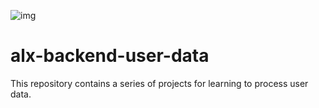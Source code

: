 ![img](https://assets.imaginablefutures.com/media/images/ALX_Logo.max-200x150.png)
# alx-backend-user-data
This repository contains a series of projects for learning to process user data.
